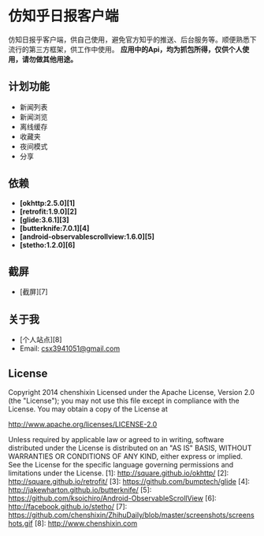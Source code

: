# 仿知乎日报客户端
仿知日报乎客户端，供自己使用，避免官方知乎的推送、后台服务等。顺便熟悉下流行的第三方框架，供工作中使用。
**应用中的Api，均为抓包所得，仅供个人使用，请勿做其他用途。**

## 计划功能
- 新闻列表
- 新闻浏览
- 离线缓存
- 收藏夹
- 夜间模式
- 分享

## 依赖
- **[okhttp:2.5.0][1]**
- **[retrofit:1.9.0][2]**
- **[glide:3.6.1][3]**
- **[butterknife:7.0.1][4]**
- **[android-observablescrollview:1.6.0][5]**
- **[stetho:1.2.0][6]**

## 截屏
- [截屏][7]

## 关于我
- [个人站点][8]
- Email: csx3941051@gmail.com

## License
Copyright 2014 chenshixin
Licensed under the Apache License, Version 2.0 (the "License");
    you may not use this file except in compliance with the License.
    You may obtain a copy of the License at

   http://www.apache.org/licenses/LICENSE-2.0

Unless required by applicable law or agreed to in writing, software
distributed under the License is distributed on an "AS IS" BASIS,
WITHOUT WARRANTIES OR CONDITIONS OF ANY KIND, either express or implied.
See the License for the specific language governing permissions and
limitations under the License.
[1]: http://square.github.io/okhttp/
[2]: http://square.github.io/retrofit/
[3]: https://github.com/bumptech/glide
[4]: http://jakewharton.github.io/butterknife/
[5]: https://github.com/ksoichiro/Android-ObservableScrollView
[6]: http://facebook.github.io/stetho/
[7]: https://github.com/chenshixin/ZhihuDaily/blob/master/screenshots/screenshots.gif
[8]: http://www.chenshixin.com